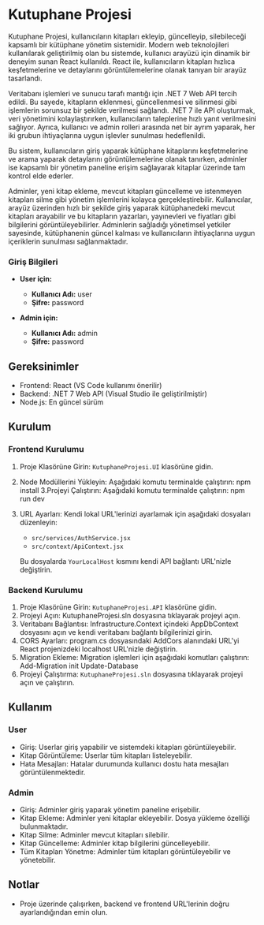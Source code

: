 # Kutuphane Projesi

Kutuphane Projesi, kullanıcıların kitapları ekleyip, güncelleyip, silebileceği kapsamlı bir kütüphane yönetim sistemidir. Modern web teknolojileri kullanılarak geliştirilmiş olan bu sistemde, kullanıcı arayüzü için dinamik bir deneyim sunan React kullanıldı. React ile, kullanıcıların kitapları hızlıca keşfetmelerine ve detaylarını görüntülemelerine olanak tanıyan bir arayüz tasarlandı.

Veritabanı işlemleri ve sunucu tarafı mantığı için .NET 7 Web API tercih edildi. Bu sayede, kitapların eklenmesi, güncellenmesi ve silinmesi gibi işlemlerin sorunsuz bir şekilde verilmesi sağlandı. .NET 7 ile API oluşturmak, veri yönetimini kolaylaştırırken, kullanıcıların taleplerine hızlı yanıt verilmesini sağlıyor. Ayrıca, kullanıcı ve admin rolleri arasında net bir ayrım yaparak, her iki grubun ihtiyaçlarına uygun işlevler sunulması hedeflenildi.

Bu sistem, kullanıcıların giriş yaparak kütüphane kitaplarını keşfetmelerine ve arama yaparak detaylarını görüntülemelerine olanak tanırken, adminler ise kapsamlı bir yönetim paneline erişim sağlayarak kitaplar üzerinde tam kontrol elde ederler.

Adminler, yeni kitap ekleme, mevcut kitapları güncelleme ve istenmeyen kitapları silme gibi yönetim işlemlerini kolayca gerçekleştirebilir. Kullanıcılar, arayüz üzerinden hızlı bir şekilde giriş yaparak kütüphanedeki mevcut kitapları arayabilir ve bu kitapların yazarları, yayınevleri ve fiyatları gibi bilgilerini görüntüleyebilirler. Adminlerin sağladığı yönetimsel yetkiler sayesinde, kütüphanenin güncel kalması ve kullanıcıların ihtiyaçlarına uygun içeriklerin sunulması sağlanmaktadır.

### Giriş Bilgileri

- **User için:**
  - **Kullanıcı Adı:** user
  - **Şifre:** password

- **Admin için:**
  - **Kullanıcı Adı:** admin
  - **Şifre:** password


## Gereksinimler

- Frontend: React (VS Code kullanımı önerilir)
- Backend: .NET 7 Web API (Visual Studio ile geliştirilmiştir)
- Node.js: En güncel sürüm

## Kurulum

### Frontend Kurulumu

1. Proje Klasörüne Girin: `KutuphaneProjesi.UI` klasörüne gidin.
2. Node Modüllerini Yükleyin: Aşağıdaki komutu terminalde çalıştırın:
   npm install
3.Projeyi Çalıştırın: Aşağıdaki komutu terminalde çalıştırın:
   npm run dev
4. URL Ayarları: Kendi lokal URL'lerinizi ayarlamak için aşağıdaki dosyaları düzenleyin:
   - `src/services/AuthService.jsx`
   - `src/context/ApiContext.jsx`
   
   Bu dosyalarda `YourLocalHost` kısmını kendi API bağlantı URL'nizle değiştirin.

### Backend Kurulumu

1. Proje Klasörüne Girin: `KutuphaneProjesi.API` klasörüne gidin.
2. Projeyi Açın: KutuphaneProjesi.sln dosyasına tıklayarak projeyi açın.
3. Veritabanı Bağlantısı: Infrastructure.Context içindeki AppDbContext dosyasını açın ve kendi veritabanı bağlantı bilgilerinizi girin.
4. CORS Ayarları: program.cs dosyasındaki AddCors alanındaki URL'yi React projenizdeki localhost URL'nizle değiştirin.
5. Migration Ekleme: Migration işlemleri için aşağıdaki komutları çalıştırın:
   Add-Migration init
   Update-Database
6. Projeyi Çalıştırma: `KutuphaneProjesi.sln` dosyasına tıklayarak projeyi açın ve çalıştırın.

## Kullanım

### User

- Giriş: Userlar giriş yapabilir ve sistemdeki kitapları görüntüleyebilir.
- Kitap Görüntüleme: Userlar tüm kitapları listeleyebilir.
- Hata Mesajları: Hatalar durumunda kullanıcı dostu hata mesajları görüntülenmektedir.

### Admin

- Giriş: Adminler giriş yaparak yönetim paneline erişebilir.
- Kitap Ekleme: Adminler yeni kitaplar ekleyebilir. Dosya yükleme özelliği bulunmaktadır.
- Kitap Silme: Adminler mevcut kitapları silebilir.
- Kitap Güncelleme: Adminler kitap bilgilerini güncelleyebilir.
- Tüm Kitapları Yönetme: Adminler tüm kitapları görüntüleyebilir ve yönetebilir.

## Notlar

- Proje üzerinde çalışırken, backend ve frontend URL'lerinin doğru ayarlandığından emin olun.
